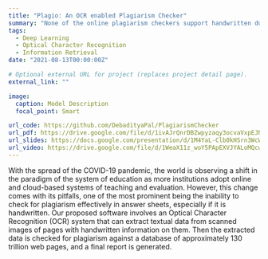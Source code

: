 ```yaml
---
title: "Plagio: An OCR enabled Plagiarism Checker"
summary: "None of the online plagiarism checkers support handwritten documents. This project aims to fill that void by deploying a model that supports OCR."
tags:
  - Deep Learning
  - Optical Character Recognition
  - Information Retrieval
date: "2021-08-13T00:00:00Z"

# Optional external URL for project (replaces project detail page).
external_link: ""

image:
  caption: Model Description
  focal_point: Smart

url_code: https://github.com/DebadityaPal/PlagiarismChecker
url_pdf: https://drive.google.com/file/d/1ivAJrQnrDBZwpyzaqy3ocvaVxpEJNht5/view?usp=sharing
url_slides: https://docs.google.com/presentation/d/1M4YaL-Clb0kHSrn3WcW82ObpePGLFQji/edit?usp=sharing&ouid=117279180064764622154&rtpof=true&sd=true
url_video: https://drive.google.com/file/d/1WeaX11z_woY5PApEXVJYALoMQcwX1iUS/view?usp=sharing
---
```


With the spread of the COVID-19 pandemic, the world is observing a shift in the paradigm of the system of education as more institutions adopt online and cloud-based systems of teaching and evaluation. However, this change comes with its pitfalls, one of the most prominent being the inability to check for plagiarism effectively in answer sheets, especially if it is handwritten. Our proposed software involves an Optical Character Recognition (OCR) system that can extract textual data from scanned images of pages with handwritten information on them. Then the extracted data is checked for plagiarism against a database of approximately 130 trillion web pages, and a final report is generated.
